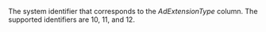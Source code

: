 The system identifier that corresponds to the *AdExtensionType* column. The supported identifiers are 10, 11, and 12.

